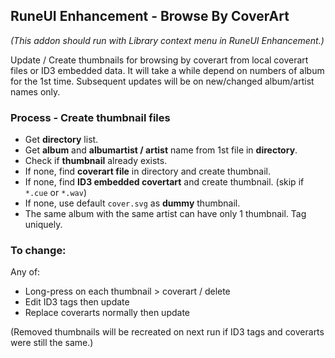 ## RuneUI Enhancement - Browse By CoverArt
*(This addon should run with Library context menu in RuneUI Enhancement.)*  

Update / Create thumbnails for browsing by coverart from local coverart files or ID3 embedded data. It will take a while depend on numbers of album for the 1st time. Subsequent updates will be on new/changed album/artist names only.
### Process - Create thumbnail files
- Get **directory** list.
- Get **album** and **albumartist / artist** name from 1st file in **directory**.
- Check if **thumbnail** already exists.
- If none, find **coverart file** in directory and create thumbnail.
- If none, find **ID3 embedded covertart** and create thumbnail. (skip if `*.cue` or `*.wav`)
- If none, use default `cover.svg` as **dummy** thumbnail.
- The same album with the same artist can have only 1 thumbnail. Tag uniquely.

### To change:
Any of:
- Long-press on each thumbnail > coverart / delete
- Edit ID3 tags then update
- Replace coverarts normally then update  

(Removed thumbnails will be recreated on next run if ID3 tags and coverarts were still the same.)

